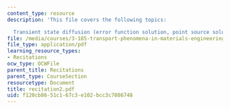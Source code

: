 ```yaml
---
content_type: resource
description: 'This file covers the following topics:

  Transient state diffusion (error function solution, point source solution).'
file: /media/courses/3-185-transport-phenomena-in-materials-engineering-fall-2003/f120cb8651c167c3e102bcc3c7086748_recitation2.pdf
file_type: application/pdf
learning_resource_types:
- Recitations
ocw_type: OCWFile
parent_title: Recitations
parent_type: CourseSection
resourcetype: Document
title: recitation2.pdf
uid: f120cb86-51c1-67c3-e102-bcc3c7086748
---
```


